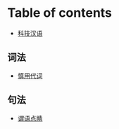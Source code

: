 # Table of contents

* [科技汉语](README.md)

## 词法

* [慎用代词](ci-fa/shen-yong-dai-ci.md)

## 句法

* [谓语点睛](ju-fa/wei-yu-dian-jing.md)

